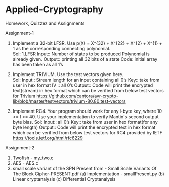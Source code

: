 # Applied-Cryptography
Homework, Quizzez and Assignments

Assignment-1
1.	Implement a 32-bit LFSR. Use 
p(X) = X^{32} + X^{22} + X^{2} + X^{1} +  1
as the corresponding connecting polynomial.           
Sol: 1.LFSR
Input:: Number of states to be produced
Polynomial is already given.
Output:: printing all 32 bits of a state
Code:  initial array has been taken as all 1’s
                            	
2.	Implement TRIVIUM. Use the test vectors given here.    
Sol: Input:: Stream length for an input containing all 0’s
Key:: take from user in hex format
IV :: all 0’s
Output:: Code will print the encrypted text(stream) in hex format which can be verified from below test vectors for Trivium
https://github.com/cantora/avr-crypto-lib/blob/master/testvectors/trivium-80.80.test-vectors
                               
3.	Implement RC4. Your program should work for any l-byte key, where 10 <= l <= 40. Use your implementation to verify Mantin's second output byte bias.
Sol: Input:: all 0’s
Key:: take from user in hex format(for any byte length)
Output:: Code will print the encrypted text in hex format which can be verified from below test vectors for RC4 provided by IETF
https://tools.ietf.org/html/rfc6229


Assignment-2
1. Twofish - my_two.c
2. AES  - AES.c
3. small scale variant of the SPN Present from - Small Scale Variants Of The Block Cipher-PRESENT.pdf
  (a) Implementation - smallPresent.py
  (b) Linear cryptanalysis 
  (c) Differential Cryptanalysis
